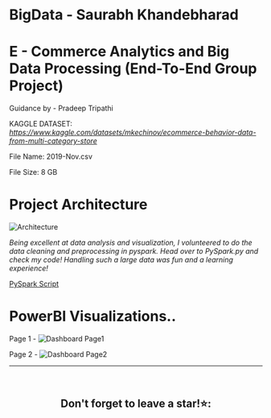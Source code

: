 # BigData - Saurabh Khandebharad

# E - Commerce Analytics and Big Data Processing (End-To-End Group Project)
Guidance by - Pradeep Tripathi 

KAGGLE DATASET: _https://www.kaggle.com/datasets/mkechinov/ecommerce-behavior-data-from-multi-category-store_

File Name: 2019-Nov.csv

File Size: 8 GB

# Project Architecture
![Architecture](https://github.com/Saurabhkhandebharad/BigData-SK/assets/104715190/88286a98-0f87-4c4e-95c5-a57970ba4854)

*Being excellent at data analysis and visualization, I volunteered to do the data cleaning and preprocessing in pyspark. Head over to PySpark.py and check my code! Handling such a large data was fun and a learning experience!*

[PySpark Script](https://github.com/Saurabhkhandebharad/BigData-SK/blob/main/PySpark%20Script.py)

# PowerBI Visualizations.. 

Page 1 - 
![Dashboard Page1](https://github.com/Saurabhkhandebharad/BigData-SK/assets/104715190/4b1c5cb0-5d49-4bfa-87a7-72e03f4cfc15)

Page 2 -
![Dashboard Page2](https://github.com/Saurabhkhandebharad/BigData-SK/assets/104715190/9312784a-4e2a-4e6f-ab42-9c421001ebd5)


<hr />
<br />

## <div align = 'center'>Don't forget to leave a star!⭐:</div>
